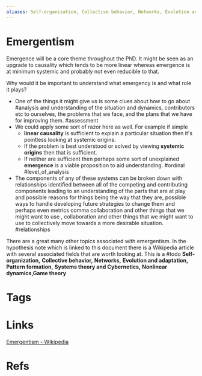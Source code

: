 ```yaml
---
aliases: Self-organization, Collective behavior, Networks, Evolution and adaptation, Pattern formation, Systems theory and Cybernetics, Nonlinear dynamics,Game theory
---
```

# Emergentism
Emergence will be a core theme throughout the PhD. It might be seen as an upgrade to causality which tends to be more linear whereas emergence is at minimum systemic and probably not even reducible to that.

Why would it be important to understand what emergency is and what role it plays?

- One of the things it might give us is some clues about how to go about #analysis and understanding of the situation and dynamics, contributors etc to ourselves, the problems that we face, and the plans that we have for improving them. #assessment  
- We could apply some sort of razor here as well. For example if simple 
	- **linear causality** is sufficient to explain a particular situation then it's pointless looking at systemic origins. 
	- If the problem is best understood or solved by viewing **systemic origins** then that is sufficient. 
	- If neither are sufficient then perhaps some sort of unexplained **emergence** is a viable proposition to aid understanding. #ordinal #level_of_analysis 
- The components of any of these systems can be broken down with relationships identified between all of the competing and contributing components leading to an understanding of the parts that are at play and possible reasons for things being the way that they are, possible ways to handle developing future strategies to change them and perhaps even metrics comma collaboration and other things that we might want to use , collaboration and other things that we might want to use to collectively move towards a more desirable situation. #relationships 

There are a great many other topics associated with emergentism. In the hypothesis note which is linked to this document there is a Wikipedia article with several associated fields that are worth looking at. This is a #todo 
**Self-organization,**
**Collective behavior,** 
**Networks,** 
**Evolution and adaptation,**
**Pattern formation,**
**Systems theory and Cybernetics,**
**Nonlinear dynamics,Game theory**


# Tags


# Links
[Emergentism - Wikipedia](Emergentism%20-%20Wikipedia.md)

# Refs